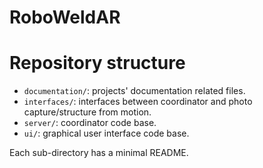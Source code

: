 # RoboWeldAR

# Repository structure

- `documentation/`: projects' documentation related files.  
- `interfaces/`: interfaces between coordinator and photo capture/structure from motion.  
- `server/`: coordinator code base.  
- `ui/`: graphical user interface code base.  


Each sub-directory has a minimal README.


